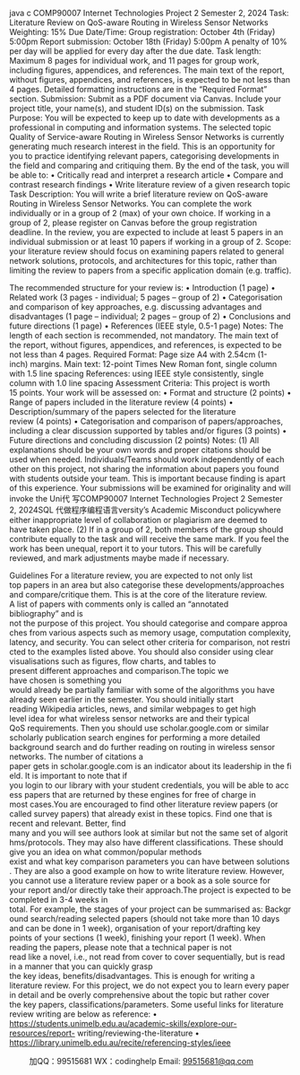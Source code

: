 java c
COMP90007 Internet Technologies Project 2 
Semester 2, 2024 Task: Literature Review on QoS-aware Routing in Wireless Sensor Networks Weighting: 15% Due Date/Time: Group registration: October 4th (Friday) 5:00pm Report submission: October 18th (Friday) 5:00pm A penalty of 10% per day will be applied for every day after the due date. Task length: Maximum 8 pages for individual work, and 11 pages for group work, including figures, appendices, and references. The main text of the report, without figures, appendices, and references, is expected to be not less than 4 pages. Detailed formatting instructions are in the “Required Format” section. Submission: Submit as a PDF document via Canvas. Include your project title, your name(s), and student ID(s) on the submission. Task Purpose: You will be expected to keep up to date with developments as a professional in computing and information systems. The selected topic Quality of Service-aware Routing in Wireless Sensor Networks is currently generating much research interest in the field. This is an opportunity for you to practice identifying relevant papers, categorising developments in the field and comparing and critiquing them. By the end of the task, you will be able to: • Critically read and interpret a research article • Compare and contrast research findings • Write literature review of a given research topic Task Description: You will write a brief literature review on QoS-aware Routing in Wireless Sensor Networks. You can complete the work individually or in a group of 2 (max) of your own choice. If working in a group of 2, please register on Canvas before the group registration deadline. In the review, you are expected to include at least 5 papers in an individual submission or at least 10 papers if working in a group of 2. Scope: your literature review should focus on examining papers related to general network solutions, protocols, and architectures for this topic, rather than limiting the review to papers from a specific application domain (e.g. traffic). 

The recommended structure for your review is: • Introduction (1 page) • Related work (3 pages - individual; 5 pages – group of 2) • Categorisation and comparison of key approaches, e.g. discussing advantages and disadvantages (1 page – individual; 2 pages – group of 2) • Conclusions and future directions (1 page) • References (IEEE style, 0.5-1 page) Notes: The length of each section is recommended, not mandatory. The main text of the report, without figures, appendices, and references, is expected to be not less than 4 pages. Required Format: Page size A4 with 2.54cm (1-inch) margins. Main text: 12-point Times New Roman font, single column with 1.5 line spacing References: using IEEE style consistently, single column with 1.0 line spacing Assessment Criteria: This project is worth 15 points. Your work will be assessed on: • Format and structure (2 points) • Range of papers included in the literature review (4 points) • Description/summary of the papers selected for the literature review (4 points) • Categorisation and comparison of papers/approaches, including a clear discussion supported by tables and/or figures (3 points) • Future directions and concluding discussion (2 points) Notes: (1) All explanations should be your own words and proper citations should be used when needed. Individuals/Teams should work independently of each other on this project, not sharing the information about papers you found with students outside your team. This is important because finding is apart of this experience. Your submissions will be examined for originality and will invoke the Uni代 写COMP90007 Internet Technologies Project 2 Semester 2, 2024SQL
代做程序编程语言versity’s Academic Misconduct policywhere either inappropriate level of collaboration or plagiarism are deemed to have taken place. (2) If in a group of 2, both members of the group should contribute equally to the task and will receive the same mark. If you feel the work has been unequal, report it to your tutors. This will be carefully reviewed, and mark adjustments maybe made if necessary. 

Guidelines For a literature review, you are expected to not only list top papers in an area but also categorise these developments/approaches and compare/critique them. This is at the core of the literature review. A list of papers with comments only is called an “annotated bibliography” and is not the purpose of this project. You should categorise and compare approaches from various aspects such as memory usage, computation complexity, latency, and security. You can select other criteria for comparison, not restricted to the examples listed above. You should also consider using clear visualisations such as figures, flow charts, and tables to present different approaches and comparison.The topic we have chosen is something you would already be partially familiar with some of the algorithms you have already seen earlier in the semester. You should initially start reading Wikipedia articles, news, and similar webpages to get high level idea for what wireless sensor networks are and their typical QoS requirements. Then you should use scholar.google.com or similar scholarly publication search engines for performing a more detailed background search and do further reading on routing in wireless sensor networks. The number of citations a paper gets in scholar.google.com is an indicator about its leadership in the field. It is important to note that if you login to our library with your student credentials, you will be able to access papers that are returned by these engines for free of charge in most cases.You are encouraged to find other literature review papers (or called survey papers) that already exist in these topics. Find one that is recent and relevant. Better, find many and you will see authors look at similar but not the same set of algorithms/protocols. They may also have different classifications. These should give you an idea on what common/popular methods exist and what key comparison parameters you can have between solutions. They are also a good example on how to write literature review. However, you cannot use a literature review paper or a book as a sole source for your report and/or directly take their approach.The project is expected to be completed in 3-4 weeks in total. For example, the stages of your project can be summarised as: Background search/reading selected papers (should not take more than 10 days and can be done in 1 week), organisation of your report/drafting key points of your sections (1 week), finishing your report (1 week). When reading the papers, please note that a technical paper is not read like a novel, i.e., not read from cover to cover sequentially, but is read in a manner that you can quickly grasp the key ideas, benefits/disadvantages. This is enough for writing a literature review. For this project, we do not expect you to learn every paper in detail and be overly comprehensive about the topic but rather cover the key papers, classifications/parameters.
Some useful links for literature review writing are below as reference:
• https://students.unimelb.edu.au/academic-skills/explore-our-resources/report- writing/reviewing-the-literature 
• https://library.unimelb.edu.au/recite/referencing-styles/ieee 

         
加QQ：99515681  WX：codinghelp  Email: 99515681@qq.com
